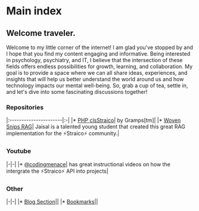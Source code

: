 # Main index

## Welcome traveler.

Welcome to my little corner of the internet! I am glad you've stopped by and I hope that you find my content engaging and informative. Being interested in psychology, psychiatry, and IT, I believe that the intersection of these fields offers endless possibilities for growth, learning, and collaboration. My goal is to provide a space where we can all share ideas, experiences, and insights that will help us better understand the world around us and how technology impacts our mental well-being. So, grab a cup of tea, settle in, and let's dive into some fascinating discussions together!


### Repositories

|:----------------------|:-|
|* [PHP clsStraico](https://github.com/roelfrenkema/clsStraico)| by Gramps[tm]|
|* [Woven Snips RAG](https://github.com/ekjaisal/WovenSnips)| Jaisal is a talented young student that created this great RAG implementation for the ⚡Straico⚡ community.|

### Youtube

|-|-|
|* [@codingmenace](https://www.youtube.com/@codingmenace)| has great instructional videos on how the intergrate the ⚡Straico⚡ API into projects| 

### Other

|-|-|
|* [Blog Section](blog)||
|* [Bookmarks](bookmarks.md)||

